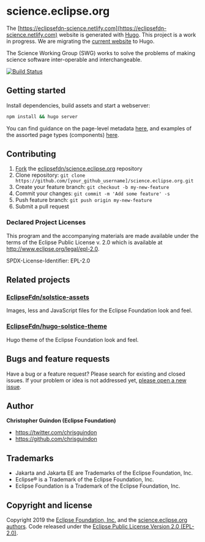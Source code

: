 # science.eclipse.org

The [https://eclipsefdn-science.netlify.com](https://eclipsefdn-science.netlify.com) website is generated with [Hugo](https://gohugo.io/documentation/). This project is a work in progress. We are migrating the [current website](https://science.eclipse.org) to Hugo.

The Science Working Group (SWG) works to solve the problems of making science software inter-operable and interchangeable.

[![Build Status](https://travis-ci.org/eclipsefdn/science.eclipse.org.svg?branch=master)](https://travis-ci.org/eclipsefdn/science.eclipse.org)

## Getting started

Install dependencies, build assets and start a webserver:

```bash
npm install && hugo server
```

You can find guidance on the page-level metadata [here](https://eclipsefdn.github.io/hugo-solstice-theme/), and examples of the assorted page types (components) [here](https://eclipsefdn.github.io/hugo-solstice-theme/components/).

## Contributing

1. [Fork](https://help.github.com/articles/fork-a-repo/) the [eclipsefdn/science.eclipse.org](https://github.com/eclipsefdn/science.eclipse.org) repository
2. Clone repository: `git clone https://github.com/[your_github_username]/science.eclipse.org.git`
3. Create your feature branch: `git checkout -b my-new-feature`
4. Commit your changes: `git commit -m 'Add some feature' -s`
5. Push feature branch: `git push origin my-new-feature`
6. Submit a pull request

### Declared Project Licenses

This program and the accompanying materials are made available under the terms
of the Eclipse Public License v. 2.0 which is available at
http://www.eclipse.org/legal/epl-2.0.

SPDX-License-Identifier: EPL-2.0

## Related projects

### [EclipseFdn/solstice-assets](https://github.com/EclipseFdn/solstice-assets)

Images, less and JavaScript files for the Eclipse Foundation look and feel.

### [EclipseFdn/hugo-solstice-theme](https://github.com/EclipseFdn/hugo-solstice-theme)

Hugo theme of the Eclipse Foundation look and feel. 

## Bugs and feature requests

Have a bug or a feature request? Please search for existing and closed issues. If your problem or idea is not addressed yet, [please open a new issue](https://github.com/eclipsefdn/science.eclipse.org/issues/new).

## Author

**Christopher Guindon (Eclipse Foundation)**

- <https://twitter.com/chrisguindon>
- <https://github.com/chrisguindon>

## Trademarks

* Jakarta and Jakarta EE are Trademarks of the Eclipse Foundation, Inc.
* Eclipse® is a Trademark of the Eclipse Foundation, Inc.
* Eclipse Foundation is a Trademark of the Eclipse Foundation, Inc.

## Copyright and license

Copyright 2019 the [Eclipse Foundation, Inc.](https://www.eclipse.org) and the [science.eclipse.org authors](https://github.com/eclipsefdn/science.eclipse.org/graphs/contributors). Code released under the [Eclipse Public License Version 2.0 (EPL-2.0)](https://github.com/eclipsefdn/science.eclipse.org/blob/src/LICENSE).
